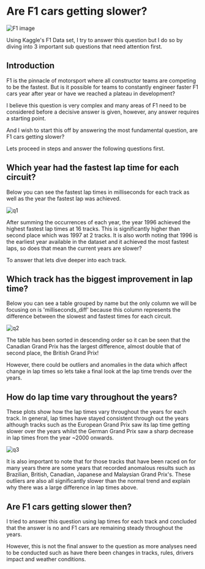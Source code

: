 # Are F1 cars getting slower?

![F1 image](/Blog/F1image.jpeg?raw=true "F1 cars over the years")

Using Kaggle's F1 Data set, I try to answer this question but I do so by diving into 3 important sub questions that need attention first.

## Introduction
F1 is the pinnacle of motorsport where all constructor teams are competing to be the fastest. But is it possible for teams to constantly engineer faster F1 cars year after year or have we reached a plateau in development? 

I believe this question is very complex and many areas of F1 need to be considered before a decisive answer is given, however, any answer requires a starting point.

And I wish to start this off by answering the most fundamental question, are F1 cars getting slower?

Lets proceed in steps and answer the following questions first.

## Which year had the fastest lap time for each circuit?

Below you can see the fastest lap times in milliseconds for each track as well as the year the fastest lap was achieved. 

![q1](/Blog/Resultsq1.png?raw=true "results for q1")

After summing the occurrences of each year, the year 1996 achieved the highest fastest lap times at 16 tracks. This is significantly higher than second place which was 1997 at 2 tracks. It is also worth noting that 1996 is the earliest year available in the dataset and it achieved the most fastest laps, so does that mean the current years are slower?

To answer that lets dive deeper into each track.

## Which track has the biggest improvement in lap time?

Below you can see a table grouped by name but the only column we will be focusing on is 'milliseconds_diff' because this column represents the difference between the slowest and fastest times for each circuit.

![q2](/Blog/Resultsq2.png?raw=true "results for q2")

The table has been sorted in descending order so it can be seen that the Canadian Grand Prix has the largest difference, almost double that of second place, the British Grand Prix! 

However, there could be outliers and anomalies in the data which affect change in lap times so lets take a final look at the lap time trends over the years. 


## How do lap time vary throughout the years?

These plots show how the lap times vary throughout the years for each track. In general, lap times have stayed consistent through out the years although tracks such as the European Grand Prix saw its lap time getting slower over the years whilst the German Grand Prix saw a sharp decrease in lap times from the year ~2000 onwards.

![q3](/Blog/Resultsq3.png?raw=true "results for q3")

It is also important to note that for those tracks that have been raced on for many years there are some years that recorded anomalous results such as Brazilian, British, Canadian, Japanese and Malaysian Grand Prix's. These outliers are also all significantly slower than the normal trend and explain why there was a large difference in lap times above.

## Are F1 cars getting slower then?

I tried to answer this question using lap times for each track and concluded that the answer is no and F1 cars are remaining steady throughout the years.

However, this is not the final answer to the question as more analyses need to be conducted such as have there been changes in tracks, rules, drivers impact and weather conditions.
